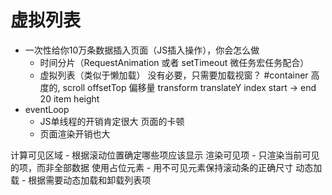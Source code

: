 # 虚拟列表

- 一次性给你10万条数据插入页面（JS插入操作），你会怎么做
    - 时间分片（RequestAnimation 或者 setTimeout 微任务宏任务配合）
    - 虚拟列表（类似于懒加载）
        没有必要，只需要加载视窗？
        #container 高度的, scroll 
        offsetTop 偏移量 transform translateY
        index start -> end 20
        item height 
- eventLoop 
    - JS单线程的开销肯定很大 页面的卡顿
    - 页面渲染开销也大
    
计算可见区域 - 根据滚动位置确定哪些项应该显示
渲染可见项 - 只渲染当前可见的项，而非全部数据
使用占位元素 - 用不可见元素保持滚动条的正确尺寸
动态加载 - 根据需要动态加载和卸载列表项

